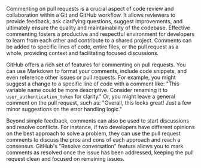 Commenting on pull requests is a crucial aspect of code review and collaboration within a Git and GitHub workflow. It allows reviewers to provide feedback, ask clarifying questions, suggest improvements, and ultimately ensure the quality and maintainability of the codebase. Effective commenting fosters a productive and respectful environment for developers to learn from each other and contribute to a shared project. Comments can be added to specific lines of code, entire files, or the pull request as a whole, providing context and facilitating focused discussions.

GitHub offers a rich set of features for commenting on pull requests. You can use Markdown to format your comments, include code snippets, and even reference other issues or pull requests. For example, you might suggest a change to a specific line of code with a comment like: "This variable name could be more descriptive. Consider renaming it to `user_authentication_token` for clarity." Or, you might leave a general comment on the pull request, such as: "Overall, this looks great! Just a few minor suggestions on the error handling logic."

Beyond simple feedback, comments can also be used to start discussions and resolve conflicts. For instance, if two developers have different opinions on the best approach to solve a problem, they can use the pull request comments to discuss the pros and cons of each approach and reach a consensus. GitHub's "Resolve conversation" feature allows you to mark comments as resolved once the issue has been addressed, keeping the pull request clean and focused on remaining issues.